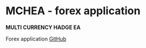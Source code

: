 # MCHEA - forex application
**MULTI CURRENCY HADGE EA**

Forex application [GitHub](https://alexhlv.github.io/Mchea/)